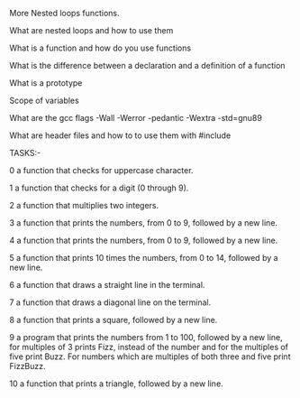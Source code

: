 More Nested loops functions.

What are nested loops and how to use them

What is a function and how do you use functions

What is the difference between a declaration and a definition of a function

What is a prototype

Scope of variables

What are the gcc flags -Wall -Werror -pedantic -Wextra -std=gnu89

What are header files and how to to use them with #include


TASKS:-

0 a function that checks for uppercase character.

1  a function that checks for a digit (0 through 9).

2 a function that multiplies two integers.

3 a function that prints the numbers, from 0 to 9, followed by a new line.

4 a function that prints the numbers, from 0 to 9, followed by a new line.

5 a function that prints 10 times the numbers, from 0 to 14, followed by a new line.

6 a function that draws a straight line in the terminal.

7 a function that draws a diagonal line on the terminal.

8 a function that prints a square, followed by a new line.

9  a program that prints the numbers from 1 to 100, followed by a new line, for multiples of 3 prints Fizz, instead of the number and for the multiples of five print Buzz. For numbers which are multiples of both three and five print FizzBuzz.

10 a function that prints a triangle, followed by a new line.
